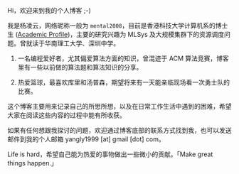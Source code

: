 Hi，欢迎来到我的个人博客 ;-)

我是杨凌云，网络昵称一般为 `mental2008`，目前是香港科技大学计算机系的博士生 ([Academic Profile](http://www.cse.ust.hk/~lyangbk/))，主要的研究兴趣为 MLSys 及大规模集群下的资源调度问题。曾就读于华南理工大学、深圳中学。

1. 一名编程爱好者，尤其偏爱算法方面的知识，曾混迹于 ACM 算法竞赛，博客里有一些以前做的算法题和算法知识的分享。

2. 热爱篮球，最喜欢库里和汤普森，期望将来有一天能亲临现场看一次勇士队的比赛。

这个博客主要用来记录自己的所思所想，以及在日常工作生活中遇到的困难，希望大家在阅读这些内容的过程中能有所收获。

如果有任何想跟我探讨的问题，欢迎通过博客底部的联系方式找到我，也可以发送邮件到我的个人邮箱 yangly1999 [at] gmail [dot] com。

Life is hard，希望自己能为热爱的事物做出一些微小的贡献。「Make great things happen.」

